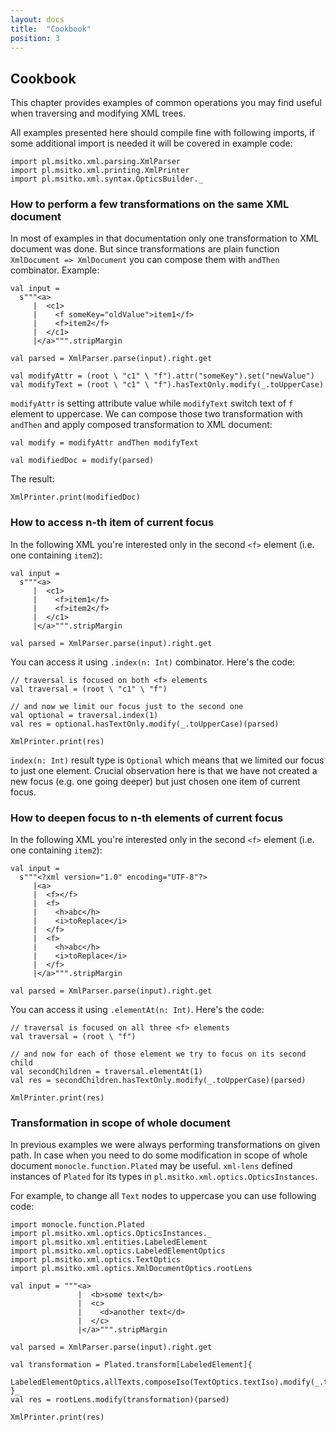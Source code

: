 ```yaml
---
layout: docs
title:  "Cookbook"
position: 3
---
```


## Cookbook

This chapter provides examples of common operations you may find useful when traversing and modifying XML trees.

All examples presented here should compile fine with following imports, if some additional import is needed it will be
covered in example code:

```tut:silent
import pl.msitko.xml.parsing.XmlParser
import pl.msitko.xml.printing.XmlPrinter
import pl.msitko.xml.syntax.OpticsBuilder._
```

### How to perform a few transformations on the same XML document

In most of examples in that documentation only one transformation to XML document was done. But since transformations
are plain function `XmlDocument => XmlDocument` you can compose them with `andThen` combinator. Example:

```tut:silent
val input =
  s"""<a>
     |  <c1>
     |    <f someKey="oldValue">item1</f>
     |    <f>item2</f>
     |  </c1>
     |</a>""".stripMargin
     
val parsed = XmlParser.parse(input).right.get

val modifyAttr = (root \ "c1" \ "f").attr("someKey").set("newValue")
val modifyText = (root \ "c1" \ "f").hasTextOnly.modify(_.toUpperCase)
```

`modifyAttr` is setting attribute value while `modifyText` switch text of `f` element to uppercase. We can compose
those two transformation with `andThen` and apply composed transformation to XML document:

```tut:silent
val modify = modifyAttr andThen modifyText

val modifiedDoc = modify(parsed)
```

The result:

```tut:book
XmlPrinter.print(modifiedDoc)
```

### How to access n-th item of current focus

In the following XML you're interested only in the second `<f>` element (i.e. one containing `item2`):

```tut:silent
val input =
  s"""<a>
     |  <c1>
     |    <f>item1</f>
     |    <f>item2</f>
     |  </c1>
     |</a>""".stripMargin
     
val parsed = XmlParser.parse(input).right.get
```

You can access it using `.index(n: Int)` combinator. Here's the code:

```tut:silent
// traversal is focused on both <f> elements
val traversal = (root \ "c1" \ "f")

// and now we limit our focus just to the second one
val optional = traversal.index(1)
val res = optional.hasTextOnly.modify(_.toUpperCase)(parsed)
```

```tut:book
XmlPrinter.print(res)
```

`index(n: Int)` result type is `Optional` which means that we limited our focus to just one element.
Crucial observation here is that we have not created a new focus (e.g. one going deeper) but just chosen
one item of current focus.

### How to deepen focus to n-th elements of current focus

In the following XML you're interested only in the second `<f>` element (i.e. one containing `item2`):

```tut:silent
val input =
  s"""<?xml version="1.0" encoding="UTF-8"?>
     |<a>
     |  <f></f>
     |  <f>
     |    <h>abc</h>
     |    <i>toReplace</i>
     |  </f>
     |  <f>
     |    <h>abc</h>
     |    <i>toReplace</i>
     |  </f>
     |</a>""".stripMargin
     
val parsed = XmlParser.parse(input).right.get
```

You can access it using `.elementAt(n: Int)`. Here's the code:

```tut:silent
// traversal is focused on all three <f> elements
val traversal = (root \ "f")

// and now for each of those element we try to focus on its second child
val secondChildren = traversal.elementAt(1)
val res = secondChildren.hasTextOnly.modify(_.toUpperCase)(parsed)
```

```tut:book
XmlPrinter.print(res)
```

### Transformation in scope of whole document

In previous examples we were always performing transformations on given path. In case when you need to do some modification
in scope of whole document `monocle.function.Plated` may be useful. `xml-lens` defined instances of `Plated` for its types in
`pl.msitko.xml.optics.OpticsInstances`.

For example, to change all `Text` nodes to uppercase you can use following code:

```tut:silent
import monocle.function.Plated
import pl.msitko.xml.optics.OpticsInstances._
import pl.msitko.xml.entities.LabeledElement
import pl.msitko.xml.optics.LabeledElementOptics
import pl.msitko.xml.optics.TextOptics
import pl.msitko.xml.optics.XmlDocumentOptics.rootLens

val input = """<a>
               |  <b>some text</b>
               |  <c>
               |    <d>another text</d>
               |  </c>
               |</a>""".stripMargin

val parsed = XmlParser.parse(input).right.get

val transformation = Plated.transform[LabeledElement]{
  LabeledElementOptics.allTexts.composeIso(TextOptics.textIso).modify(_.toUpperCase)
}_
val res = rootLens.modify(transformation)(parsed)
```

```tut:book
XmlPrinter.print(res)
```

